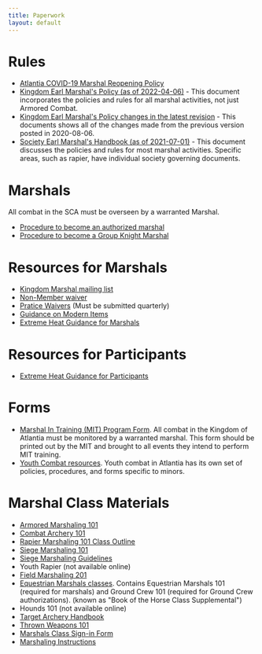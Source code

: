 ```yaml
---
title: Paperwork
layout: default
---
```


# Rules
* [Atlantia COVID-19 Marshal Reopening Policy](https://atlantia.sca.org/wp-content/uploads/2021/06/Atlantia-Covid-Marshal-Policies-v1-5.1.pdf)
* [Kingdom Earl Marshal's Policy (as of 2022-04-06)](/documents/Earl-Marshal-policy-2022-04-06.pdf) - This document incorporates the policies and rules for all marshal activities, not just Armored Combat.
* [Kingdom Earl Marshal's Policy changes in the latest revision](/documents/Earl-Marshal-policy-change-comparison-2022-04-06.pdf) - This documents shows all of the changes made from the previous version posted in 2020-08-06.
* [Society Earl Marshal's Handbook (as of 2021-07-01)](https://www.sca.org/wp-content/uploads/2020/01/MarshalHandbookforRattanCombat.pdf) - This document discusses the policies and rules for most marshal activities.  Specific areas, such as rapier, have individual society governing documents.

# Marshals
All combat in the SCA must be overseen by a warranted Marshal.

* [Procedure to become an authorized marshal](/procedures/mit)
* [Procedure to become a Group Knight Marshal](/procedures/knight-marshal)

# Resources for Marshals
* [Kingdom Marshal mailing list](http://seahorse.atlantia.sca.org/listinfo.cgi/marshalls-atlantia.sca.org)
* [Non-Member waiver](http://www.sca.org/docs/pdf/rosterwaiver.pdf)
* [Pratice Waivers](http://atlantia.sca.org/offices/seneschal/atlantia-waiver-secretary) (Must be submitted quarterly)
* [Guidance on Modern Items](/procedures/modern)
* [Extreme Heat Guidance for Marshals](/documents/heat-guidance/for-marshals.pdf)

# Resources for Participants
* [Extreme Heat Guidance for Participants](/documents/heat-guidance/for-participants.pdf)

# Forms

* [Marshal In Training (MIT) Program Form](/documents/forms/mit.docx). All combat in the Kingdom of Atlantia must be monitored by a warranted marshal.  This form should be printed out by the MIT and brought to all events they intend to perform MIT training.
* [Youth Combat resources](/youth-combat/).  Youth combat in Atlantia has its own set of policies, procedures, and forms specific to minors.

# Marshal Class Materials

* [Armored Marshaling 101](/training/armored-marshal/)
* [Combat Archery 101](/documents/training/combat-archery-training-101.pdf)
* [Rapier Marshaling 101 Class Outline](/training/rapier-marshal/)
* [Siege Marshaling 101](/documents/training/Siege-101_Outline.pdf)
* [Siege Marshaling Guidelines](/documents/training/SiegeGuidelines.pdf)
* Youth Rapier (not available online)
* [Field Marshaling 201](/training/field-marshal/)
* [Equestrian Marshals classes](/documents/training/equestrian-marshal-101.docx).  Contains Equestrian Marshals 101 (required for marshals) and Ground Crew 101 (required for Ground Crew authorizations).
 (known as "Book of the Horse Class Supplemental")
* Hounds 101 (not available online)
* [Target Archery Handbook](http://archery.atlantia.sca.org/images/Atlantia_Target_Archery_Handbook_2-0.pdf)
* [Thrown Weapons 101](/documents/training/ThrownWeaponsMarshal101.pdf)
* [Marshals Class Sign-in Form](/documents/forms/marshal-class-roster.pdf)
* [Marshaling Instructions](/documents/training/Marshaling_Instructions.pdf)
